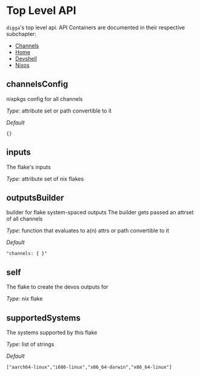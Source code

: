 # Top Level API
`digga`'s top level api. API Containers are documented in their respective subchapter:

- [Channels](./api-reference-channels.md)
- [Home](./api-reference-home.md)
- [Devshell](./api-reference-devshell.md)
- [Nixos](./api-reference-nixos.md)

## channelsConfig
nixpkgs config for all channels


*_Type_*:
attribute set or path convertible to it


*_Default_*
```
{}
```




## inputs
The flake's inputs

*_Type_*:
attribute set of nix flakes






## outputsBuilder
builder for flake system-spaced outputs
The builder gets passed an attrset of all channels


*_Type_*:
function that evaluates to a(n) attrs or path convertible to it


*_Default_*
```
"channels: { }"
```




## self
The flake to create the devos outputs for

*_Type_*:
nix flake






## supportedSystems
The systems supported by this flake


*_Type_*:
list of strings


*_Default_*
```
["aarch64-linux","i686-linux","x86_64-darwin","x86_64-linux"]
```




